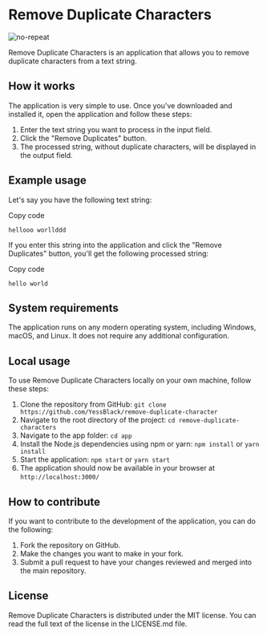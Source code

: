 # Remove Duplicate Characters

![no-repeat](https://media.giphy.com/media/l36kU80xPf0ojG0Erg/giphy.gif)

Remove Duplicate Characters is an application that allows you to remove duplicate characters from a text string.

## How it works

The application is very simple to use. Once you've downloaded and installed it, open the application and follow these steps:

1.  Enter the text string you want to process in the input field.
2.  Click the "Remove Duplicates" button.
3.  The processed string, without duplicate characters, will be displayed in the output field.

## Example usage

Let's say you have the following text string:

Copy code

`hellooo worllddd` 

If you enter this string into the application and click the "Remove Duplicates" button, you'll get the following processed string:

Copy code

`hello world` 

## System requirements

The application runs on any modern operating system, including Windows, macOS, and Linux. It does not require any additional configuration.

## Local usage

To use Remove Duplicate Characters locally on your own machine, follow these steps:

1.  Clone the repository from GitHub: `git clone https://github.com/YessBlack/remove-duplicate-character`
2.  Navigate to the root directory of the project: `cd remove-duplicate-characters`
3.  Navigate to the app folder: `cd app`
4.  Install the Node.js dependencies using npm or yarn: `npm install` or `yarn install`
5.  Start the application: `npm start` or `yarn start`
6.  The application should now be available in your browser at `http://localhost:3000/`

## How to contribute

If you want to contribute to the development of the application, you can do the following:

1.  Fork the repository on GitHub.
2.  Make the changes you want to make in your fork.
3.  Submit a pull request to have your changes reviewed and merged into the main repository.

## License

Remove Duplicate Characters is distributed under the MIT license. You can read the full text of the license in the LICENSE.md file.
